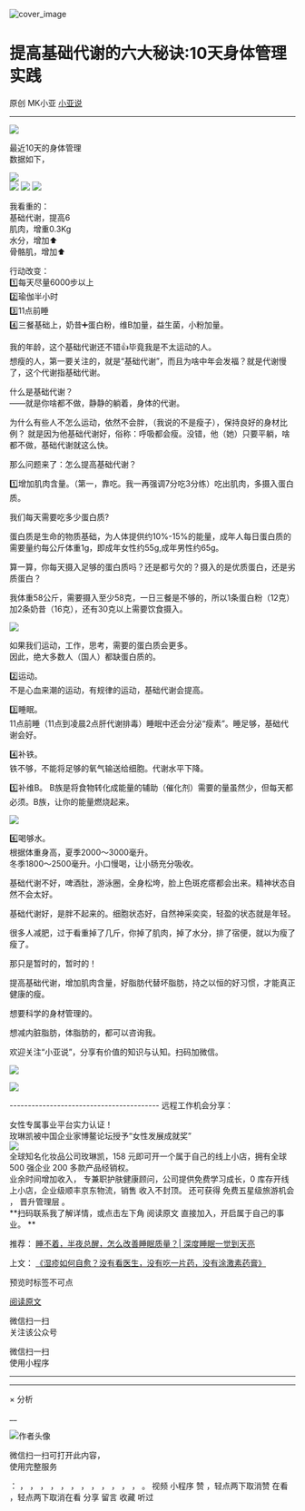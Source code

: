 ![cover_image](https://mmbiz.qpic.cn/mmbiz_jpg/A8SKDch4cJFVq0UQhjTCibWPCnY1mUUJC2eDF3NZtdibLKeIIsNphjvFGCnMkntIAYUOicaEPlOXot3NP02MJ4qqg/0?wx_fmt=jpeg)

#  提高基础代谢的六大秘诀:10天身体管理实践

原创  MK小亚  [ 小亚说 ](javascript:void\(0\);)

__ _ _ _ _

  

![](https://mmbiz.qpic.cn/mmbiz_jpg/A8SKDch4cJFVq0UQhjTCibWPCnY1mUUJCwzTOIB0VNDzQvVTeUFxS6Dhup0RcULk7UIgvicZuDfjJI958687dWQw/640?wx_fmt=jpeg)

  

最近10天的身体管理  
数据如下，

  

![](https://mmbiz.qpic.cn/mmbiz_jpg/A8SKDch4cJFVq0UQhjTCibWPCnY1mUUJCV8ouqKESJ06ppjbttbfSibTiccsOnDDfB0t2EQibQic69BOyYhslMxzOrA/640?wx_fmt=jpeg)  
![](https://mmbiz.qpic.cn/mmbiz_jpg/A8SKDch4cJFVq0UQhjTCibWPCnY1mUUJCzTo5cCNfk6tzJphe5MgTqiczK2sBge3qVic0Q7nbf3jbsGkwnuic7s8ag/640?wx_fmt=jpeg)
![](https://mmbiz.qpic.cn/mmbiz_jpg/A8SKDch4cJFVq0UQhjTCibWPCnY1mUUJC1oZf1UbtEwBW1zyKHYUib59n74FoaV5cTTdEibZQjPsYgsBdab1dBJwg/640?wx_fmt=jpeg)
![](https://mmbiz.qpic.cn/mmbiz_jpg/A8SKDch4cJFVq0UQhjTCibWPCnY1mUUJChGE8tZLDvFlfKmL03PzictdzQUFwvcIPoKNicHY4GOSmSO9Bp9OT8JkQ/640?wx_fmt=jpeg)  

我看重的：  
基础代谢，提高6  
肌肉，增重0.3Kg  
水分，增加⬆️  
骨骼肌，增加⬆️  
  
  
行动改变：  
1️⃣每天尽量6000步以上  
2️⃣瑜伽半小时  
3️⃣11点前睡  
4️⃣三餐基础上，奶昔➕蛋白粉，维B加量，益生菌，小粉加量。  
  
我的年龄，这个基础代谢还不错👍毕竟我是不太运动的人。  
想瘦的人，第一要关注的，就是“基础代谢”，而且为啥中年会发福？就是代谢慢了，这个代谢指基础代谢。

  
什么是基础代谢？  
——就是你啥都不做，静静的躺着，身体的代谢。

  
为什么有些人不怎么运动，依然不会胖，（我说的不是瘦子），保持良好的身材比例？
就是因为他基础代谢好，俗称：呼吸都会瘦。没错，他（她）只要平躺，啥都不做，基础代谢就这么快。  
  
那么问题来了：怎么提高基础代谢？  
  
1️⃣增加肌肉含量。（第一，靠吃。我一再强调7分吃3分练）吃出肌肉，多摄入蛋白质。

  
我们每天需要吃多少蛋白质?

  
蛋白质是生命的物质基础，为人体提供约10%-15%的能量，成年人每日蛋白质的需要量约每公斤体重1g，即成年女性约55g,成年男性约65g。

  
算一算，你每天摄入足够的蛋白质吗？还是都亏欠的？摄入的是优质蛋白，还是劣质蛋白？

  
我体重58公斤，需要摄入至少58克，一日三餐是不够的，所以1条蛋白粉（12克）加2条奶昔（16克），还有30克以上需要饮食摄入。

  

![](https://mmbiz.qpic.cn/mmbiz_jpg/A8SKDch4cJFVq0UQhjTCibWPCnY1mUUJCYhiaueccEBwVkfAw811xEtibY4orR7ee1RoU9ibPwj1gV7k0r0Q3Ip6DA/640?wx_fmt=jpeg)

  
如果我们运动，工作，思考，需要的蛋白质会更多。  
因此，绝大多数人（国人）都缺蛋白质的。  
  
2️⃣运动。  
不是心血来潮的运动，有规律的运动，基础代谢会提高。  
  
3️⃣睡眠。  
11点前睡（11点到凌晨2点肝代谢排毒）睡眠中还会分泌“瘦素”。睡足够，基础代谢会好。  
  
4️⃣补铁。  
铁不够，不能将足够的氧气输送给细胞。代谢水平下降。  
  
5️⃣补维B。 B族是将食物转化成能量的辅助（催化剂）需要的量虽然少，但每天都必须。B族，让你的能量燃烧起来。  
  

![](https://mmbiz.qpic.cn/mmbiz_jpg/A8SKDch4cJFVq0UQhjTCibWPCnY1mUUJC8XM0I2El2QS06EKiaFEGB9WGE6giaPooia1xTnUV0HklicaB5JGic1DCibSg/640?wx_fmt=jpeg)

  
6️⃣喝够水。  
根据体重身高，夏季2000～3000毫升。  
冬季1800～2500毫升。小口慢喝，让小肠充分吸收。  
  
基础代谢不好，啤酒肚，游泳圈，全身松垮，脸上色斑疙瘩都会出来。精神状态自然不会太好。  
  
基础代谢好，是胖不起来的。细胞状态好，自然神采奕奕，轻盈的状态就是年轻。  

  

很多人减肥，过于看重掉了几斤，你掉了肌肉，掉了水分，排了宿便，就以为瘦了瘦了。

那只是暂时的，暂时的！

  
提高基础代谢，增加肌肉含量，好脂肪代替坏脂肪，持之以恒的好习惯，才能真正健康的瘦。

  

想要科学的身材管理的。

想减内脏脂肪，体脂肪的，都可以咨询我。

  

欢迎关注“小亚说”，分享有价值的知识与认知。扫码加微信。

  

![](https://mmbiz.qpic.cn/mmbiz_gif/b96CibCt70iaZ7Bia3Wm91cEuWhERXfCYjTia9tf7aMjVBNRETSa2NpGjCV6tyNvgCLos8LBgwEgxcwaIw8zdOsG7A/640?wx_fmt=gif)

![](https://mmbiz.qpic.cn/mmbiz_jpg/A8SKDch4cJEicCnqTxiatgGquhIicZ1wJ1Dth5YOOzoYV7U4N3HmiaO0vVAzjOpBVdtF0gnL632Fc7HqiaDmgveQDEw/640?wx_fmt=jpeg)

  

  

  

  

\-----------------------------------------  远程工作机会分享：  
  
女性专属事业平台实力认证！  
玫琳凯被中国企业家博鳌论坛授予“女性发展成就奖”  
![](https://mmbiz.qpic.cn/mmbiz_jpg/A8SKDch4cJGnR41I5Dl9IuwiaHYx7825mM68DLlh5rkkJ0CicfyzASagdMUEZ2pNCZs13Ng5n6ehtuiaW1YJrziaHQ/640?wx_fmt=jpeg)  
全球知名化妆品公司玫琳凯，158 元即可开一个属于自己的线上小店，拥有全球 500 强企业 200 多款产品经销权。  
业余时间增加收入，  专兼职护肤健康顾问，公司提供免费学习成长，0 库存开线上小店，企业级顺丰京东物流，销售  收入不封顶。  还可获得
免费五星级旅游机会  ，  晋升管理层  。  
**扫码联系我了解详情，或点击左下角 阅读原文  直接加入，开启属于自己的事业。 **  
  

推荐： [ 睡不着，半夜总醒，怎么改善睡眠质量？| 深度睡眠一觉到天亮
](https://mp.weixin.qq.com/s?__biz=MzUxNDAwNTk0MQ==&mid=2247485807&idx=1&sn=e566d480e68b54939f55ed083264e4cd&scene=21#wechat_redirect)  

上文： [ 《湿疹如何自愈？没有看医生，没有吃一片药，没有涂激素药膏》
](https://mp.weixin.qq.com/s?__biz=MzUxNDAwNTk0MQ==&mid=2247485925&idx=1&sn=06ff3551e997d7c4b89a22ab281d10fc&scene=21#wechat_redirect)

  

预览时标签不可点

[ 阅读原文 ](javascript:;)

微信扫一扫  
关注该公众号



微信扫一扫  
使用小程序

****



****



×  分析

__

![作者头像](http://mmbiz.qpic.cn/mmbiz_png/A8SKDch4cJE0KicTMyrVCx3VLqEgic5sJ1V5QeGZTibG9GLZlSCXSj5ByXNkib5PBrZVMkI41KKxgwE1K9gfypUeRg/0?wx_fmt=png)

微信扫一扫可打开此内容，  
使用完整服务

：  ，  ，  ，  ，  ，  ，  ，  ，  ，  ，  ，  ，  。  视频  小程序  赞  ，轻点两下取消赞  在看  ，轻点两下取消在看
分享  留言  收藏  听过

